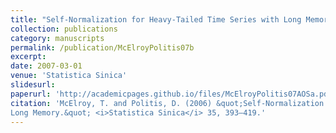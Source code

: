 ```yaml
---
title: "Self-Normalization for Heavy-Tailed Time Series with Long Memory."
collection: publications
category: manuscripts
permalink: /publication/McElroyPolitis07b
excerpt: 
date: 2007-03-01
venue: 'Statistica Sinica'
slidesurl: 
paperurl: 'http://academicpages.github.io/files/McElroyPolitis07AOSa.pdf'
citation: 'McElroy, T. and Politis, D. (2006) &quot;Self-Normalization for Heavy-Tailed Time Series with
Long Memory.&quot; <i>Statistica Sinica</i> 35, 393–419.'
---
```

